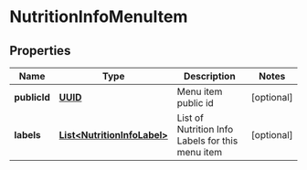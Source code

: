 
# NutritionInfoMenuItem

## Properties
Name | Type | Description | Notes
------------ | ------------- | ------------- | -------------
**publicId** | [**UUID**](UUID.md) | Menu item public id |  [optional]
**labels** | [**List&lt;NutritionInfoLabel&gt;**](NutritionInfoLabel.md) | List of Nutrition Info Labels for this menu item |  [optional]



